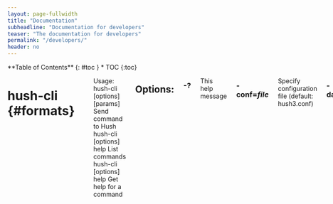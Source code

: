 ```yaml
---
layout: page-fullwidth
title: "Documentation"
subheadline: "Documentation for developers"
teaser: "The documentation for developers"
permalink: "/developers/"
header: no
---
```

<div class="row">
<div class="medium-4 medium-push-8 columns" markdown="1">
<div class="panel radius" markdown="1">
**Table of Contents**
{: #toc }
*  TOC
{:toc}
</div>
</div><!-- /.medium-4.columns -->

<div class="medium-8 medium-pull-4 columns" markdown="1">

# hush-cli   {#formats}
-------------------------

Usage:  
  hush-cli [options] <command> [params]  Send command to Hush  
  hush-cli [options] help                List commands  
  hush-cli [options] help <command>      Get help for a command   

## Options:

### -?
This help message

### -conf=*file*
Specify configuration file (default: hush3.conf)

### -datadir=*dir*
Specify data directory
 
### -testnet
Use the test network

### -regtest
Enter regression test mode, which uses a special chain in which blocks can be solved instantly. This is intended for regression testing tools and app development.

### -rpcconnect=*ip*
Send commands to node running on <ip> (default: 127.0.0.1)

### -rpcport=*port*
Connect to JSON-RPC on <port> (default: 8232 or testnet: 18232)

### -rpcwait
Wait for RPC server to start

### -rpcuser=*user*
Username for JSON-RPC connections

### -rpcpassword=*pw*
Password for JSON-RPC connections

### -rpcclienttimeout=*n*
Timeout in seconds during HTTP requests, or 0 for no timeout. (default:       900)

### -stdin
Read extra arguments from standard input, one per line until EOF/Ctrl-D (recommended for sensitive information such as passphrases)
  
    
# hushd   {#formats_d}
-------------------------
  
Usage:  
  hushd [options]                     Start Hush-flavored Komodo Daemon  

## Options:

### -?
Show help message

### -alerts
Receive and display P2P network alerts (default: 1)

### -alertnotify=*cmd*
Execute command when a relevant alert is received or we see a really long fork (%s in cmd is replaced by message)

### -blocknotify=*cmd*
Execute command when the best block changes (%s in cmd is replaced by block hash)

### -checkblocks=*n*
How many blocks to check at startup (default: 288, 0 = all)

### -checklevel=*n*
How thorough the block verification of -checkblocks is (0-4, default: 3)

### -clientname=*SomeName*
Full node client name, default 'MagicBean'

### -conf=*file*
Specify configuration file (default: komodo.conf)

### -datadir=*dir*
Specify data directory

### -exportdir=*dir*
Specify directory to be used when exporting data

### -dbcache=*n*
Set database cache size in megabytes (4 to 16384, default: 450)

### -loadblock=*file*
Imports blocks from external blk000??.dat file on startup

### -maxorphantx=*n*
Keep at most *n* unconnectable transactions in memory (default: 100)

### -mempooltxinputlimit=*n*
[DEPRECATED FROM OVERWINTER] Set the maximum number of transparent inputs in a transaction that the mempool will accept (default: 0 = no limit applied)

### -par=*n*
Set the number of script verification threads (-4 to 16, 0 = auto, <0 = leave that many cores free, default: 0)

### -prune=*n*
Reduce storage requirements by pruning (deleting) old blocks. This mode disables wallet support and is incompatible with -txindex. Warning: Reverting this setting requires re-downloading the entire blockchain. (default: 0 = disable pruning blocks, >550 = target size in MiB to use for block files)

### -reindex
Rebuild block chain index from current blk000??.dat files on startup

### -txindex
Maintain a full transaction index, used by the getrawtransaction rpc call (default: 0)

### -addressindex
Maintain a full address index, used to query for the balance, txids and unspent outputs for addresses (default: 0)

### -timestampindex
Maintain a timestamp index for block hashes, used to query blocks hashes by a range of timestamps (default: 0)

### -spentindex
Maintain a full spent index, used to query the spending txid and input index for an outpoint (default: 0)

### -zindex
Maintain extra statistics about shielded transactions and payments (default: 0)

## Connection options:

### -addnode=*ip*
Add a node to connect to and attempt to keep the connection open

### -banscore=*n*
Threshold for disconnecting misbehaving peers (default: 100)

### -bantime=*n*
Number of seconds to keep misbehaving peers from reconnecting (default:86400)

### -bind=*addr*
Bind to given address and always listen on it. Use [host]:port notation for IPv6

### -connect=*ip*
Connect only to the specified node(s)

### -discover
Discover own IP addresses (default: 1 when listening and no -externalip or -proxy)

### -dns
Allow DNS lookups for -addnode, -seednode and -connect (default: 1)

### -dnsseed
Query for peer addresses via DNS lookup, if low on addresses (default: 1 unless -connect)

### -externalip=*ip*
Specify your own public address

### -forcednsseed
Always query for peer addresses via DNS lookup (default: 0)

### -listen
Accept connections from outside (default: 1 if no -proxy or -connect)

### -listenonion
Automatically create Tor hidden service (default: 1)

### -maxconnections=*n*
Maintain at most <n> connections to peers (default: 384)

### -maxreceivebuffer=*n*
Maximum per-connection receive buffer, <n>*1000 bytes (default: 5000)

### -maxsendbuffer=*n*
Maximum per-connection send buffer, <n>*1000 bytes (default: 1000)

### -onion=*ip:port*
Use separate SOCKS5 proxy to reach peers via Tor hidden services (default: -proxy)

### -onlynet=*net*
Only connect to nodes in network <net> (ipv4, ipv6 or onion)

### -permitbaremultisig
Relay non-P2SH multisig (default: 1)

### -peerbloomfilters
Support filtering of blocks and transaction with Bloom filters (default:1)

### -port=<port>
Listen for connections on <port> (default: 7770 or testnet: 17770)

### -proxy=<ip:port>
Connect through SOCKS5 proxy

### -proxyrandomize
Randomize credentials for every proxy connection. This enables Tor stream isolation (default: 1)

### -seednode=*ip*
Connect to a node to retrieve peer addresses, and disconnect

### -timeout=*n*
Specify connection timeout in milliseconds (minimum: 1, default: 5000)

### -torcontrol=*ip*:*port*
Tor control port to use if onion listening enabled (default: 127.0.0.1:9051)

### -torpassword=*pass*
Tor control port password (default: empty)

### -whitebind=*addr*
Bind to given address and whitelist peers connecting to it. Use [host]:port notation for IPv6

### -whitelist=*netmask*
Whitelist peers connecting from the given netmask or IP address. Can be specified multiple times. Whitelisted peers cannot be DoS banned and their transactions are always relayed, even if they are already in the mempool, useful e.g. for a gateway

## Wallet options:

### -disablewallet
Do not load the wallet and disable wallet RPC calls

### -keypool=*n*
Set key pool size to <n> (default: 100)

### -paytxfee=*amt*
Fee (in KMD/kB) to add to transactions you send (default: 0.00)

### -rescan
Rescan the block chain for missing wallet transactions on startup

### -salvagewallet
Attempt to recover private keys from a corrupt wallet.dat on startup

### -sendfreetransactions
Send transactions as zero-fee transactions if possible (default: 0)

### -spendzeroconfchange
Spend unconfirmed change when sending transactions (default: 1)

### -txconfirmtarget=*n*
If paytxfee is not set, include enough fee so transactions begin confirmation on average within n blocks (default: 2)

### -txexpirydelta
Set the number of blocks after which a transaction that has not been mined will become invalid (default: 200)

### -maxtxfee=*amt*
Maximum total fees (in KMD) to use in a single wallet transaction; setting this too low may abort large transactions (default: 0.10)

### -upgradewallet
Upgrade wallet to latest format on startup

### -wallet=*file*
Specify wallet file (within data directory) (default: wallet.dat)

### -walletbroadcast
Make the wallet broadcast transactions (default: 1)

### -walletnotify=*cmd*
Execute command when a wallet transaction changes (%s in cmd is replaced by TxID)

### -whitelistaddress=*Raddress*
Enable the wallet filter for notary nodes and add one Raddress to the whitelist of the wallet filter. If -whitelistaddress= is used, then the wallet filter is automatically activated. Several Raddresses can be defined using several -whitelistaddress= (similar to -addnode). The wallet filter will filter the utxo to only ones coming from my own Raddress (derived from pubkey) and each Raddress defined using -whitelistaddress= this option is mostly for Notary Nodes).

### -zapwallettxes=*mode*
Delete all wallet transactions and only recover those parts of the blockchain through -rescan on startup (1 = keep tx meta data e.g. account owner and payment request information, 2 = drop tx meta data)

## -ZeroMQ notification options:

### -zmqpubhashblock=*address*
Enable publish hash block in <address>

### -zmqpubhashtx=*address*
Enable publish hash transaction in <address>

### -zmqpubrawblock=*address*
Enable publish raw block in <address>

### -zmqpubrawtx=*address*
Enable publish raw transaction in <address>
## Debugging/Testing options:

### -debug=*category*
Output debugging information (default: 0, supplying *category* is optional). If *category* is not supplied or if *category* = 1, output all debugging information. category* can be: addrman, alert, bench, coindb, db, estimatefee, http, libevent, lock, mempool, net, partitioncheck, pow, proxy, prune, rand, reindex, rpc, electcoins, tor, zmq, zrpc, zrpcunsafe (implies zrpc).

### -experimentalfeatures
Enable use of experimental features

### -help-debug
Show all debugging options (usage: --help -help-debug)

### -logips
Include IP addresses in debug output (default: 0)

### -logtimestamps
Prepend debug output with timestamp (default: 1)

### -minrelaytxfee=*amt*
Fees (in KMD/kB) smaller than this are considered zero fee for relaying (default: 0.000001)

### -printtoconsole
Send trace/debug info to console instead of debug.log file

### -shrinkdebugfile
Shrink debug.log file on client startup (default: 1 when no -debug)

### -testnet
Use the test network

## Node relay options:

### -datacarrier
Relay and mine data carrier transactions (default: 1)

### -datacarriersize
Maximum size of data in data carrier transactions we relay and mine (default: 8192)

## Block creation options:

### -blockminsize=*n*
Set minimum block size in bytes (default: 0)

### -blockmaxsize=*n*
Set maximum block size in bytes (default: 2000000)

### -blockprioritysize=*n*
Set maximum size of high-priority/low-fee transactions in bytes (default: 1000000)

## Mining options:

### -gen
Mine/generate coins (default: 0)

### -genproclimit=*n*
Set the number of threads for coin mining if enabled (-1 = all cores, default: 0)

### -equihashsolver=*name*
Specify the Equihash solver to be used if enabled (default: "default")

### -mineraddress=*addr*
Send mined coins to a specific single address

### -minetolocalwallet
Require that mined blocks use a coinbase address in the local wallet (default: 1)

## RPC server options:

### -server
Accept command line and JSON-RPC commands

### -rest
Accept public REST requests (default: 0)

### -rpcbind=*addr*
Bind to given address to listen for JSON-RPC connections. Use [host]:port notation for IPv6. This option can be specified multiple times (default: bind to all interfaces)

### -rpcuser=*user*
Username for JSON-RPC connections

### -rpcpassword=*pw*
Password for JSON-RPC connections

### -rpcport=*port*
Listen for JSON-RPC connections on <port> (default: 7771 or testnet:17771)

### -rpcallowip=*ip*
Allow JSON-RPC connections from specified source. Valid for <ip> are a single IP (e.g. 1.2.3.4), a network/netmask (e.g. 1.2.3.4/255.255.255.0) or a network/CIDR (e.g. 1.2.3.4/24). This option can be specified multiple times

### -rpcthreads=*n*
Set the number of threads to service RPC calls (default: 4)

## Metrics Options (only if -daemon and -printtoconsole are not set):

### -showmetrics
Show metrics on stdout (default: 1 if running in a console, 0 otherwise)

### -metricsui
Set to 1 for a persistent metrics screen, 0 for sequential metrics  output (default: 1 if running in a console, 0 otherwise)

### -metricsrefreshtime
Number of seconds between metrics refreshes (default: 1 if running in a console, 600 otherwise)

## Hush Smart Chain options:

### -ac_algo
Choose PoW mining algorithm, default and only algorithm is Equihash, but N/K params can be chosen.... TODO

### -ac_blocktime
Block time in seconds, default is 60

### -ac_cc
Cryptoconditions, default 0

### -ac_beam
BEAM integration

### -ac_coda
CODA integration

### -ac_cclib
Cryptoconditions dynamicly loadable library

### -ac_ccenable
Cryptoconditions to enable

### -ac_ccactivate
Block height to enable Cryptoconditions

### -ac_decay
Percentage of block reward decrease at each halving

### -ac_end
Block height at which block rewards will end

### -ac_eras
Block reward eras

### -ac_founders
Number of blocks between founders reward payouts

### -ac_halving
Number of blocks between each block reward halving

### -ac_name
Name of asset chain

### -ac_notarypay
Pay notaries, default 0

### -ac_perc
Percentage of block rewards paid to the founder

### -ac_private
Shielded transactions only (except coinbase + notaries), default is 0

### -ac_pubkey
Public key for receiving payments on the network

### -ac_public
Transparent transactions only, default 0

### -ac_reward
Block reward in satoshis, default is 0

### -ac_sapling
Sapling activation block height

### -ac_script
P2SH/multisig address to receive founders rewards

### -ac_supply
Starting supply, default is 0


### -ac_txpow
Enforce transaction-rate limit, default 0



{% include _improve_content.html %}

</div><!-- /.medium-8.columns -->
</div><!-- /.row -->

 [1]: http://kramdown.gettalong.org/converter/html.html#toc
 [2]: {{ site.url }}/blog/
 [3]: http://srobbin.com/jquery-plugins/backstretch/
 [4]: #
 [5]: #
 [6]: #
 [7]: #
 [8]: #
 [9]: #
 [10]: #
